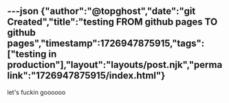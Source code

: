 ---json
{"author":"@topghost","date":"git Created","title":"testing FROM github pages TO github pages","timestamp":1726947875915,"tags":["testing in production"],"layout":"layouts/post.njk","permalink":"1726947875915/index.html"}
---

let's fuckin goooooo

